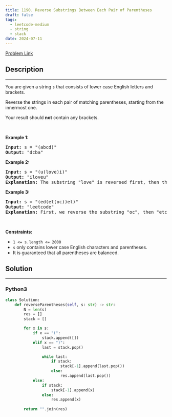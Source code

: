 ```yaml
---
title: 1190. Reverse Substrings Between Each Pair of Parentheses
draft: false
tags: 
  - leetcode-medium
  - string
  - stack
date: 2024-07-11
---
```


[Problem Link](https://leetcode.com/problems/reverse-substrings-between-each-pair-of-parentheses/)

## Description

---
<p>You are given a string <code>s</code> that consists of lower case English letters and brackets.</p>

<p>Reverse the strings in each pair of matching parentheses, starting from the innermost one.</p>

<p>Your result should <strong>not</strong> contain any brackets.</p>

<p>&nbsp;</p>
<p><strong class="example">Example 1:</strong></p>

<pre>
<strong>Input:</strong> s = &quot;(abcd)&quot;
<strong>Output:</strong> &quot;dcba&quot;
</pre>

<p><strong class="example">Example 2:</strong></p>

<pre>
<strong>Input:</strong> s = &quot;(u(love)i)&quot;
<strong>Output:</strong> &quot;iloveu&quot;
<strong>Explanation:</strong> The substring &quot;love&quot; is reversed first, then the whole string is reversed.
</pre>

<p><strong class="example">Example 3:</strong></p>

<pre>
<strong>Input:</strong> s = &quot;(ed(et(oc))el)&quot;
<strong>Output:</strong> &quot;leetcode&quot;
<strong>Explanation:</strong> First, we reverse the substring &quot;oc&quot;, then &quot;etco&quot;, and finally, the whole string.
</pre>

<p>&nbsp;</p>
<p><strong>Constraints:</strong></p>

<ul>
	<li><code>1 &lt;= s.length &lt;= 2000</code></li>
	<li><code>s</code> only contains lower case English characters and parentheses.</li>
	<li>It is guaranteed that all parentheses are balanced.</li>
</ul>


## Solution

---
### Python3
``` py title='reverse-substrings-between-each-pair-of-parentheses'
class Solution:
    def reverseParentheses(self, s: str) -> str:
        N = len(s)
        res = []
        stack = []

        for x in s:
            if x == "(":
                stack.append([])
            elif x == ")":
                last = stack.pop()

                while last:
                    if stack:
                        stack[-1].append(last.pop())
                    else:
                        res.append(last.pop())
            else:
                if stack:
                    stack[-1].append(x)
                else:
                    res.append(x)
        
        return "".join(res)
```

